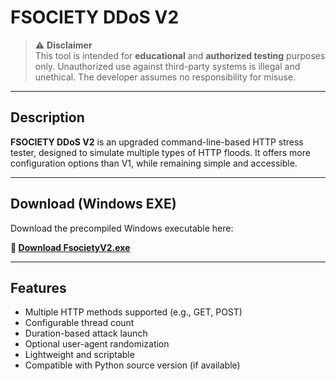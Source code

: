 # FSOCIETY DDoS V2

> ⚠️ **Disclaimer**  
This tool is intended for **educational** and **authorized testing** purposes only. Unauthorized use against third-party systems is illegal and unethical. The developer assumes no responsibility for misuse.

---

##  Description

**FSOCIETY DDoS V2** is an upgraded command-line-based HTTP stress tester, designed to simulate multiple types of HTTP floods. It offers more configuration options than V1, while remaining simple and accessible.

---

##  Download (Windows EXE)

Download the precompiled Windows executable here:

**🔗 [Download FsocietyV2.exe](https://files.fm/u/vfqrhy4s9k)**

---

##  Features

- Multiple HTTP methods supported (e.g., GET, POST)
- Configurable thread count
- Duration-based attack launch
- Optional user-agent randomization
- Lightweight and scriptable
- Compatible with Python source version (if available)

